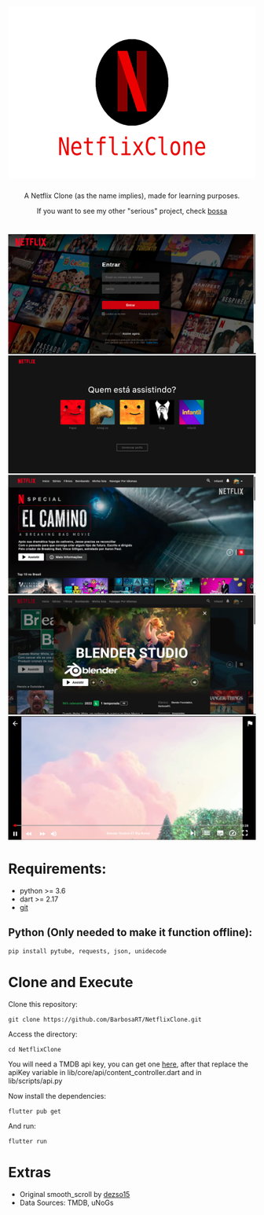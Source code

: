 <h1 align="center">
  <img src="readme/icon.png" alt="Icon" height="350" width="600">
</h1>
<p align="center">A Netflix Clone (as the name implies), made for learning purposes.</p>
<p align="center">If you want to see my other "serious" project, check <a href=https://github.com/BarbosaRT/Bossa>bossa</a></p>

# 

![login](readme/Login.png)  
![profile](readme/Profile.png)  
![home](readme/Home.png)  
![detail](readme/Detail.png)  
![video](readme/Video.png)  

# Requirements: 
- python >= 3.6 
- dart >= 2.17  
- [git](https://git-scm.com)

## Python (Only needed to make it function offline):  
```
pip install pytube, requests, json, unidecode
```
# Clone and Execute
Clone this repository:
```
git clone https://github.com/BarbosaRT/NetflixClone.git
```
Access the directory:
```
cd NetflixClone
```
You will need a TMDB api key, you can get one [here](https://developers.themoviedb.org/3/getting-started/introduction), after that replace the apiKey variable in lib/core/api/content_controller.dart and in lib/scripts/api.py

Now install the dependencies:
```
flutter pub get
```
And run:
```
flutter run
```


# Extras
- Original smooth_scroll by [dezso15](https://gitlab.com/dezso15/smoothscrollweb)   
- Data Sources: TMDB, uNoGs      

